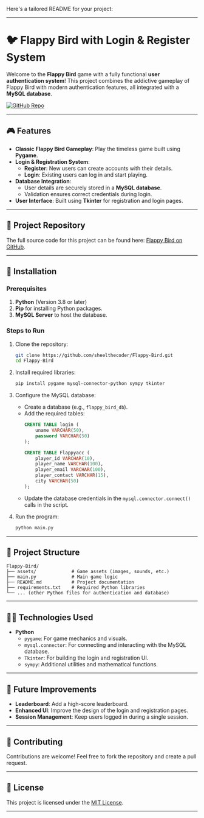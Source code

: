 Here's a tailored README for your project:  

---

# 🐦 Flappy Bird with Login & Register System  

Welcome to the **Flappy Bird** game with a fully functional **user authentication system**! This project combines the addictive gameplay of Flappy Bird with modern authentication features, all integrated with a **MySQL database**.  

[![GitHub Repo](https://img.shields.io/badge/GitHub-sheelthecoder/Flappy--Bird-blue?style=flat&logo=github)](https://github.com/sheelthecoder/Flappy-Bird)

---

## 🎮 Features  

- **Classic Flappy Bird Gameplay**: Play the timeless game built using **Pygame**.  
- **Login & Registration System**:  
  - **Register**: New users can create accounts with their details.  
  - **Login**: Existing users can log in and start playing.  
- **Database Integration**:  
  - User details are securely stored in a **MySQL database**.  
  - Validation ensures correct credentials during login.  
- **User Interface**: Built using **Tkinter** for registration and login pages.  

---

## 📂 Project Repository  

The full source code for this project can be found here: [Flappy Bird on GitHub](https://github.com/sheelthecoder/Flappy-Bird).  

---

## 🚀 Installation  

### Prerequisites  

1. **Python** (Version 3.8 or later)  
2. **Pip** for installing Python packages.  
3. **MySQL Server** to host the database.  

### Steps to Run  

1. Clone the repository:  
   ```bash
   git clone https://github.com/sheelthecoder/Flappy-Bird.git
   cd Flappy-Bird
   ```  

2. Install required libraries:  
   ```bash
   pip install pygame mysql-connector-python sympy tkinter
   ```  

3. Configure the MySQL database:  
   - Create a database (e.g., `flappy_bird_db`).  
   - Add the required tables:  
     ```sql
     CREATE TABLE login (
         uname VARCHAR(50),
         password VARCHAR(50)
     );

     CREATE TABLE Flappyacc (
         player_id VARCHAR(10),
         player_name VARCHAR(100),
         player_email VARCHAR(100),
         player_contact VARCHAR(15),
         city VARCHAR(50)
     );
     ```  
   - Update the database credentials in the `mysql.connector.connect()` calls in the script.  

4. Run the program:  
   ```bash
   python main.py
   ```  

---

## 🎨 Project Structure  

```
Flappy-Bird/
├── assets/             # Game assets (images, sounds, etc.)
├── main.py             # Main game logic
├── README.md           # Project documentation
├── requirements.txt    # Required Python libraries
└── ... (other Python files for authentication and database)
```  

---

## 🧑‍💻 Technologies Used  

- **Python**  
  - `pygame`: For game mechanics and visuals.  
  - `mysql.connector`: For connecting and interacting with the MySQL database.  
  - `Tkinter`: For building the login and registration UI.  
  - `sympy`: Additional utilities and mathematical functions.  

---

## 🌟 Future Improvements  

- **Leaderboard**: Add a high-score leaderboard.  
- **Enhanced UI**: Improve the design of the login and registration pages.  
- **Session Management**: Keep users logged in during a single session.  

---

## 🤝 Contributing  

Contributions are welcome! Feel free to fork the repository and create a pull request.  

---

## 📜 License  

This project is licensed under the [MIT License](LICENSE).  

---
